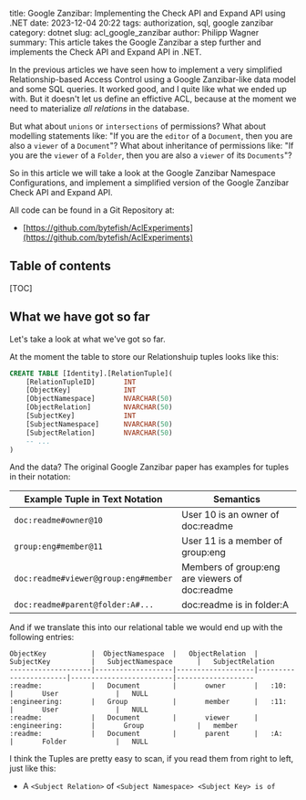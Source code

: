 title: Google Zanzibar: Implementing the Check API and Expand API using .NET
date: 2023-12-04 20:22
tags: authorization, sql, google zanzibar
category: dotnet
slug: acl_google_zanzibar
author: Philipp Wagner
summary: This article takes the Google Zanzibar a step further and implements the Check API and Expand API in .NET.

In the previous articles we have seen how to implement a very simplified Relationship-based Access Control using 
a Google Zanzibar-like data model and some SQL queries. It worked good, and I quite like what we ended up with. But 
it doesn't let us define an effictive ACL, because at the moment we need to materialize *all relations* in 
the database.

But what about `unions` or `intersections` of permissions? What about modelling statements like: "If you are the `editor` 
of a `Document`, then you are also a `viewer` of a `Document`"? What about inheritance of permissions like: "If you 
are the `viewer` of a `Folder`, then you are also a `viewer` of its `Documents`"? 

So in this article we will take a look at the Google Zanzibar Namespace Configurations, and implement a simplified version 
of the Google Zanzibar Check API and Expand API.

All code can be found in a Git Repository at:

* [https://github.com/bytefish/AclExperiments](https://github.com/bytefish/AclExperiments)

## Table of contents ##

[TOC]

## What we have got so far ##

Let's take a look at what we've got so far.

At the moment the table to store our Relationshuip tuples looks like this:

```sql
CREATE TABLE [Identity].[RelationTuple](
    [RelationTupleID]       INT                                         CONSTRAINT [DF_Identity_RelationTuple_RelationTupleID] DEFAULT (NEXT VALUE FOR [Identity].[sq_RelationTuple]) NOT NULL,
    [ObjectKey]             INT                                         NOT NULL,
    [ObjectNamespace]       NVARCHAR(50)                                NOT NULL,
    [ObjectRelation]        NVARCHAR(50)                                NOT NULL,
    [SubjectKey]            INT                                         NOT NULL,
    [SubjectNamespace]      NVARCHAR(50)                                NOT NULL,
    [SubjectRelation]       NVARCHAR(50)                                NULL,
    -- ...
)
```

And the data? The original Google Zanzibar paper has examples for tuples in their notation:

<table>
    <thead>
        <tr>
            <th>Example Tuple in Text Notation</th>
            <th>Semantics</th>
        </tr>
    </thead>
    <tbody>
        <tr>
            <td><code>doc:readme#owner@10 </code></td>
            <td>User 10 is an owner of doc:readme</td>
        </tr>
        <tr>
            <td><code>group:eng#member@11</code></td>
            <td>User 11 is a member of group:eng</td>
        </tr>
        <tr>
            <td><code>doc:readme#viewer@group:eng#member</code></td>
            <td>Members of group:eng are viewers of doc:readme</td>
        </tr>
        <tr>
            <td><code>doc:readme#parent@folder:A#...</code></td>
            <td>doc:readme is in folder:A</td>
        </tr>
    </tbody>
</table>

And if we translate this into our relational table we would end up with the following entries:

```
ObjectKey           |  ObjectNamespace  |   ObjectRelation  |   SubjectKey          |   SubjectNamespace      |   SubjectRelation
--------------------|-------------------|-------------------|-----------------------|-------------------------|-------------------
:readme:            |   Document        |       owner       |   :10:                |       User              |   NULL
:engineering:       |   Group           |       member      |   :11:                |       User              |   NULL
:readme:            |   Document        |       viewer      |   :engineering:       |       Group             |   member
:readme:            |   Document        |       parent      |   :A:                 |       Folder            |   NULL
```

I think the Tuples are pretty easy to scan, if you read them from right to left, just like this:

* A `<Subject Relation>` of `<Subject Namespace> <Subject Key> is `<Object Relation>` of `<Object Namespace> <Object Key>`

So for the Tuples given in the Zanzibar Paper we can scan them like this:

* `User :10:` is *owner*  of `Document  :readme:`
* `User :11:` is *member* of `Group :engineering:`
* A *member* of `Group :engineering:` is a *viewer* of `Document :readme:`
* `Folder :A:` is *parent* of `Document :readme:`

We have previously written a T-SQL Function `[Identity].[udf_RelationTuples_Check]` to implement a function for 
checking if a `User` has a `Relation` to a given `Object` and thus has permission. It can be expressed in a 
few lines of SQL using a Common Table Expression (CTE).

```sql
CREATE FUNCTION [Identity].[udf_RelationTuples_Check]
(
     @ObjectNamespace NVARCHAR(50)
    ,@ObjectKey INT
    ,@ObjectRelation NVARCHAR(50)
    ,@SubjectNamespace NVARCHAR(50)
    ,@SubjectKey INT
)
RETURNS BIT
AS
BEGIN

    DECLARE @IsAuthorized BIT = 0;

    WITH RelationTuples AS
    (
       SELECT
    	   [RelationTupleID]
          ,[ObjectNamespace]
          ,[ObjectKey]
          ,[ObjectRelation]
          ,[SubjectNamespace]
          ,[SubjectKey]
          ,[SubjectRelation]
    	  , 0 AS [HierarchyLevel]
        FROM
          [Identity].[RelationTuple]
        WHERE
    		[ObjectNamespace] = @ObjectNamespace AND [ObjectKey] = @ObjectKey AND [ObjectRelation] = @ObjectRelation
    	  
    	UNION All
    	
    	SELECT        
    	   r.[RelationTupleID]
    	  ,r.[ObjectNamespace]
          ,r.[ObjectKey]
          ,r.[ObjectRelation]
          ,r.[SubjectNamespace]
          ,r.[SubjectKey]
          ,r.[SubjectRelation]
    	  ,[HierarchyLevel] + 1 AS [HierarchyLevel]
      FROM 
    	[Identity].[RelationTuple] r, [RelationTuples] cte
      WHERE 
    	cte.[SubjectKey] = r.[ObjectKey] 
    		AND cte.[SubjectNamespace] = r.[ObjectNamespace] 
    		AND cte.[SubjectRelation] = r.[ObjectRelation]
    )
    SELECT @IsAuthorized =
    	CASE
    		WHEN EXISTS(SELECT 1 FROM [RelationTuples] WHERE [SubjectNamespace] = @SubjectNamespace AND [SubjectKey] = @SubjectKey) 
    			THEN 1
    		ELSE 0
    	END;

    RETURN @IsAuthorized;
END
```

But this function is not an effective Access Control List, the Google Zanzibar Paper notes on it:

> While relation tuples reflect relationships between `objects` and `users`, they do not completely define the 
> effective ACLs. For example, some clients specify that users with *editor* permissions on each object 
> should have *viewer* permission on the same object. 
>
> While such relationships between relations can be represented by a relation tuple per object, storing a 
> tuple for each object in a namespace would be wasteful and make it hard to make modifications across all 
> objects. 
>
> Instead, we let clients define object-agnostic relationships via userset rewrite rules in relation configs.

The Zanzibar Paper then goes on to define a so called "Namespace Configuration Language" and shares some 
Pseudo-Code for it ...

```
name: "doc"
    
relation { name: "owner" }

relation {
    name: "editor"
    userset_rewrite {
        union {
            child { _this {} }
            child { computed_userset { relation: "owner" } }
} } }
relation {
    name: "viewer"
    userset_rewrite {
        union {
            child { _this {} }
            child { computed_userset { relation: "editor" } }
            child { tuple_to_userset {
                tupleset { relation: "parent" }
                computed_userset {
                    object: $TUPLE_USERSET_OBJECT # parent folder
                    relation: "viewer"
            } } }
} } }
```

The Pseudo-Code introduces several Node Types for so called "Userset Rewrite Rules", such as `_this`, `computed_userset` 
and `tuple_to_userset`...

<table>
    <thead>
        <tr>
            <th>Node Type</th>
            <th>Description</th>
        </tr>
    </thead>
    <tbody>
        <tr>
            <td><code>_this</code></td>
            <td>
                <p>
                    Returns all users from stored relation tuples for the <code>object#relation</code> pair, including 
                    indirect ACLs referenced by usersets from the tuples. This is the default behavior when no rewrite 
                    rule is specified.
                </p>
            </td>
        </tr>
        <tr>
            <td><code>computed_userset</code></td>
            <td>
                <p>
                    Computes, for the input object, a new userset. For example, this allows the userset expression for 
                    a viewer relation to refer to the editor userset on the same object, thus offering an ACL inheritance 
                    capability between relations.
                </p>
            </td>
        </tr>
        <tr>
            <td><code>tuple_to_userset</code></td>
            <td>
                <p>
                    Computes a tupleset (§2.4.1) from the input object, fetches relation tuples matching the tupleset, and computes 
                    a userset from every fetched relation tuple. This flexible primitive allows our clients to express complex 
                    policies such as "Look up the <i>parent</i> <code>Folder</code> of the <code>Document</code> and inherit 
                    its <i>viewers</i>".</p></td>
        </tr>
    </tbody>
</table>


What do we see here? To me it's a super weird terminology, that probably makes a lot of sense within Google, but not so much 
for my brain. I've read somewhere, that this is what the Protocol Buffer representation looks like an not neccessarily the 
actual configuration. I don't know. I will just implement it as is.

So let's try to break it down a bit, with my somewhat dangerously uninformed knowledge.

At Google there is a concept of Namespaces, most probably for partitioning the data within their distributed database like a 
`doc`, a `folder` and so on:

```
name: "doc"
```

All Objects in a a Namespace have Relations to a `Subject`, which can be expressed like this:

```
relation { name: "owner" }
```

This merely states, that there is a "direct" relationship between a `doc` and a `User` or `UserSet`, which 
is materialized in the database. This is interesting for validation, but we can't express any complex rules 
with it.

To "compute" relations, that are not materialized, Google introduced a `userset_rewrite`. A `userset_rewrite` always 
contains a set operation, such as `union`, `intersect` or `exclude`, and the child nodes of the set operation can be 
the `_this` leaf node, a `computed_userset` or a `tuple_to_userset`.

The paper has the following example, which states "If you are an `owner` of the `Document`, you are also the `editor` 
of the `Document`".

```   
relation {
    name: "editor"

    userset_rewrite {
        union {
            child { _this {} }
            child { computed_userset { relation: "owner" } }
        } 
    } 
}
```

So we could rewrite the first expression also as:

```
relation { 
    name: "owner" 
    
    userset_rewrite {
        union {
            child { _this {} }
        }
    }
}
```

But if, say, you want to authorize access to Google Drive items. You have to implement rules like: "You are the 
`viewer` of a `Document`, if you have a direct `viewer` relation to the `Document` OR you are an `editor` of the 
document OR you are a `viewer` of the parent `Folder`".

This done by using a `tuple_to_userset` operation. It starts by defining a `tupleset`, which according to the paper ...

> [...] specifies keys of a set of relation tuples. The set can include a single 
> tuple key, or all tuples with a given object ID or userset in a namespace, optionally 
> constrained by a relation name. 

To me a `tupleset` are  "All Relations with a given name between the related `Object` and a `User` or a `UserSet`".

```
relation {
    name: "viewer"
    userset_rewrite {
        union {
            child { _this {} }
            child { computed_userset { relation: "editor" } }
            child { tuple_to_userset {
                tupleset { 
                    relation: "parent" 
                }
                computed_userset {
                    object: $TUPLE_USERSET_OBJECT
                    relation: "viewer"
            } } }
} } }```


## Parsing the Google Zanzibar Configuration Language ##

[Kjell Holmgren]: https://github.com/kholmgren/
[acl-rewrite]: https://github.com/kholmgren/acl-rewrite

The first thing we need to do is to parse the namespace configuration language as described in the Google Zanzibar 
paper. We could try to hand-roll a Lexer and Parser for the language, but there's ANTLR4 we could use to generate the 
code.

### An ANTLR4 Grammar for the Configuration Language ###

After spending some hours learning ANTLR4 syntax and an amateurish Grammars, I have seen, that there's already an ANTLR4 
Grammar for the Google Zanzibar Configuration Language on GitHub. It was written by [Kjell Holmgren]. So all credit goes 
to him, his [acl-rewrite] is a great project and I've learnt tons about Google Zanzibar.

```antlr
/** 
  * This Grammar was written by Kjell Holmgren (https://github.com/kholmgren):
  * 
  *     - https://github.com/kholmgren/acl-rewrite/blob/master/src/main/antlr4/io/kettil/rewrite/parser/UsersetRewrite.g4
  */
grammar UsersetRewrite;

options { caseInsensitive=true; }

@header {#pragma warning disable 3021}

namespace
    : 'name' ':' namespaceName=STRING relation* EOF
    ;

relation
    : 'relation' '{' 'name' ':' relationName=STRING usersetRewrite? '}'
    ;

usersetRewrite
    : 'userset_rewrite' '{' userset '}'
    ;

userset
    : childUserset
    | computedUserset
    | setOperationUserset
    | thisUserset
    | tupleToUserset
    ;

childUserset
    : 'child' '{' userset '}'
    ;

computedUserset
    : 'computed_userset' '{' (usersetNamespaceRef | usersetObjectRef | usersetRelationRef)+ '}'
    ;

usersetNamespaceRef
    : 'namespace' ':' ref=(STRING | TUPLE_USERSET_NAMESPACE)
    ;

usersetObjectRef
    : 'object' ':' ref=(STRING | TUPLE_USERSET_OBJECT)
    ;

usersetRelationRef
    : 'relation' ':' ref=(STRING | TUPLE_USERSET_RELATION)
    ;

thisUserset
    : '_this' '{' '}'
    ;

tupleToUserset
    : 'tuple_to_userset' '{' tupleset computedUserset '}'
    ;

tupleset
    : 'tupleset' '{' (namespaceRef | objectRef | relationRef)+ '}'
    ;

namespaceRef
    : 'namespace' ':' ref=STRING
    ;

objectRef
    : 'object' ':' ref=STRING
    ;

relationRef
    : 'relation' ':' ref=STRING
    ;

setOperationUserset
    : op=(UNION | INTERSECT | EXCLUDE) '{' userset* '}'
    ;

UNION
    : 'union'
    ;

INTERSECT
    : 'intersect'
    ;

EXCLUDE
    : 'exclude'
    ;

TUPLE_USERSET_NAMESPACE
    : '$TUPLE_USERSET_NAMESPACE'
    ;

TUPLE_USERSET_OBJECT
    : '$TUPLE_USERSET_OBJECT'
    ;

TUPLE_USERSET_RELATION
    : '$TUPLE_USERSET_RELATION'
    ;

STRING
   : '"' ~["]* '"'
   | '\'' ~[']* '\''
   ;

SINGLE_LINE_COMMENT
   : '//' .*? (NEWLINE | EOF) -> skip
   ;

MULTI_LINE_COMMENT
   : '/*' .*? '*/' -> skip
   ;

IDENTIFIER
   : IDENTIFIER_START IDENTIFIER_PART*
   ;
fragment IDENTIFIER_START
   : [\p{L}]
   | '$'
   | '_'
   ;
fragment IDENTIFIER_PART
   : IDENTIFIER_START
   | [\p{M}]
   | [\p{N}]
   | [\p{Pc}]
   | '\u200C'
   | '\u200D'
   ;
fragment NEWLINE
   : '\r\n'
   | [\r\n\u2028\u2029]
   ;

WS
   : [ \t\n\r\u00A0\uFEFF\u2003] + -> skip
   ;
```

### Generating the C\# Lexer and Parser ###

The Grammar is unlikely to change, so it's totally fine for us to create it manually and not embed it in a build step. From 
the ANTLR homepage I am downloading the `antlr-4.13.1-complete.jar` and put it in a `tools` folder. In the root folder, we 
then create a file `makeUsersetRewriteParser.bat`:

```batch
@echo off

:: Licensed under the MIT license. See LICENSE file in the project root for full license information.

:: ANTLR4 Executable
set ANTLR4_JAR=%~dp0tools\antlr-4.13.1-complete.jar  

:: Parameters for the Code Generator
set PARAM_USERSET_GRAMMAR=%~dp0\RebacExperiments\RebacExperiments.Acl\Ast\UsersetRewrite.g4
set PARAM_OUTPUT_FOLDER=%~dp0\RebacExperiments\RebacExperiments.Acl\Ast\Generated
set PARAM_NAMESPACE=RebacExperiments.Acl.Ast.Generated

:: Run the "Antlr4" Code Generator
java -jar %ANTLR4_JAR%^
    -package %PARAM_NAMESPACE%^
    -visitor^
    -no-listener^
    -Dlanguage=CSharp^
    -Werror^
    -o %PARAM_OUTPUT_FOLDER%^
    %PARAM_USERSET_GRAMMAR%
```

Works! But the generated code contains some warnings, that we need to suppress. So we add a `#pragma` directive to 
both the Lexer and Parser for suppressing these warnings explicitly.

```antlr
grammar UsersetRewrite;

@parser::header {#pragma warning disable 3021}
@lexer::header {#pragma warning disable 3021}

namespace
    : 'name' ':' namespaceName=STRING relation* EOF
    ;
    
# ...
```

We can now see the files being created for the Grammar:

```
PS > .\makeUsersetRewriteParser.bat
PS > tree /f .\src\AclExperiments\Parser\
│
│   UsersetRewrite.g4
│
└───Generated
        UsersetRewrite.interp
        UsersetRewrite.tokens
        UsersetRewriteBaseVisitor.cs
        UsersetRewriteLexer.cs
        UsersetRewriteLexer.interp
        UsersetRewriteLexer.tokens
        UsersetRewriteParser.cs
        UsersetRewriteVisitor.cs
```

### Defining the Abstract Syntax Tree ###

What's next is parsing the namespace configuration to an Abstract Syntax Tree (AST).

Every Experession in the namespace configuration language is a `UsersetExpression`:

```csharp
// Licensed under the MIT license. See LICENSE file in the project root for full license information.

namespace AclExperiments.Expressions
{
    /// <summary>
    /// Base class for all Userset Expressions.
    /// </summary>
    public abstract record UsersetExpression
    {
    }
}
```

The root node is a `NamespaceUsersetExpression`, which has a name and its relations:

```csharp
// Licensed under the MIT license. See LICENSE file in the project root for full license information.

namespace AclExperiments.Expressions
{
    /// <summary>
    /// The root node of the Zanzibar Configuration language. It contains the 
    /// name of the configured subject and an optional list of relations, expressed 
    /// as <see cref="RelationUsersetExpression"/>.
    /// </summary>
    public record NamespaceUsersetExpression : UsersetExpression
    {
        /// <summary>
        /// Gets or sets the Namespace being configured.
        /// </summary>
        public required string Name { get; set; }

        /// <summary>
        /// Gets or sets the Relations expressed by the Namespace configuration.
        /// </summary>
        public Dictionary<string, RelationUsersetExpression> Relations { get; set; } = new();
    }
}
```

A `RelationUsersetExpression` defines the relation name and has a `UsersetRewrite` associated. If the namespace 
configuration just contains a name, we assume to just use the direct relations, expressed by the 
`ThisUsersetExpression`:

```csharp
// Licensed under the MIT license. See LICENSE file in the project root for full license information.

namespace AclExperiments.Expressions
{
    /// <summary>
    /// A Relation is expressed by its name and an optional rewrite, which is expressed as a 
    /// <see cref="UsersetExpression"/>. 
    /// </summary>
    public record RelationUsersetExpression : UsersetExpression
    {
        public required string Name { get; set; }

        public UsersetExpression Rewrite { get; set; } = new ThisUsersetExpression();
    }
}
```

In the paper we can see Relations having either no Userset rewrite assigned or having a union of userset rewrites, 
so you can have a union of... Direct relations stored in the database (`ThisUsersetExpression`), Computed Usersets 
(`ComputedUsersetExpression`) or inherited permissions (`TupleToUsersetExpression`).

The `_this` userset rewrite states to return the tupleset of all matching materialized relations:

```csharp
// Licensed under the MIT license. See LICENSE file in the project root for full license information.

namespace AclExperiments.Expressions
{
    /// <summary>
    /// Returns all users from stored relation tuples for the <code>object#relation</code> pair, including 
    /// indirect ACLs referenced by usersets from the tuples.This is the default behavior when no rewrite
    /// rule is specified.
    /// </summary>
    public record ThisUsersetExpression : UsersetExpression
    {
    }
}
```

The `computed_userset` is expressed by using a `ComputedUsersetExpression`. It allows us to define inheritance 
of relations, such as *"You are a `viewer` of a document, if you are the `editor` of a document"*.

```csharp
// Licensed under the MIT license. See LICENSE file in the project root for full license information.

namespace AclExperiments.Expressions
{
    /// <summary>
    /// Computes, for the input object, a new userset. For example, this allows the userset expression for 
    /// a viewer relation to refer to the editor userset on the same object, thus offering an ACL inheritance
    /// capability between relations.
    /// </summary>
    public record ComputedUsersetExpression : UsersetExpression
    {
        /// <summary>
        /// Gets or sets the Namespace.
        /// </summary>
        public string? Namespace { get; set; }

        /// <summary>
        /// Gets or sets the Object,
        /// </summary>
        public string? Object { get; set; }

        /// <summary>
        /// Gets or sets the Relation.
        /// </summary>
        public string? Relation { get; set; }
    }
}
```

To model something statements like *"You are the `viewer` of a document, if you are the `viewer` of the documents `parent` folder"*, 
we need a `tuple_to_userset` expression, which is defined in the `TupleToUsersetExpression` expression.

```csharp
// Licensed under the MIT license. See LICENSE file in the project root for full license information.

namespace AclExperiments.Expressions
{
    /// <summary>
    ///  Computes a tupleset (§2.4.1) from the input object, fetches relation tuples matching the tupleset, and computes 
    ///  a userset from every fetched relation tuple.This flexible primitive allows our clients to express complex
    ///  policies such as "Look up the 'parent' Folder of the Document and inherit 
    ///  its 'viewers'".
    /// </summary>
    public record TupleToUsersetExpression : UsersetExpression
    {
        /// <summary>
        /// Gets or sets the Tupleset.
        /// </summary>
        public required TuplesetExpression TuplesetExpression { get; set; }

        /// <summary>
        /// Gets or sets the Computer Userset.
        /// </summary>
        public required ComputedUsersetExpression ComputedUsersetExpression { get; set; }
    }
}
```

The `TuplesetExpression` holds the information, which set of relation tuples is going to passed to 
the computed userset rewrite: 

```csharp
// Licensed under the MIT license. See LICENSE file in the project root for full license information.

namespace AclExperiments.Expressions
{
    /// <summary>
    /// Each tupleset specifies keys of a set of relation tuples. The set can include a single tuple key, or 
    /// all tuples with a given object ID or userset in a namespace, optionally constrained by a relation 
    /// name.
    /// </summary>
    public record TuplesetExpression : UsersetExpression
    {
        /// <summary>
        /// Gets or sets the Namespace.
        /// </summary>
        public string? Namespace;

        /// <summary>
        /// Gets or sets the Object.
        /// </summary>
        public string? Object { get; set; }

        /// <summary>
        /// Gets or sets the Relation.
        /// </summary>
        public required string Relation { get; set; }
    }
}
```

Now where it gets interesting in the Google Zanzibar paper is the Set Operations. You can no only include relation tuples 
in your result set, but also apply set operations on them, such as `union`, `intersection` or `exclude`. We can model this 
in a `SetOperationEnum` enumeration:

```csharp
// Licensed under the MIT license. See LICENSE file in the project root for full license information.

namespace AclExperiments.Expressions
{
    /// <summary>
    /// The Set Operation to apply for a <see cref="UsersetExpression"/>.
    /// </summary>
    public enum SetOperationEnum
    {
        /// <summary>
        /// Unions together the relations/permissions referenced.
        /// </summary>
        Union = 1,

        /// <summary>
        /// Intersects the set of subjects found for the relations/permissions referenced.
        /// </summary>
        Intersect = 2,

        /// <summary>
        /// Excludes the set of subjects found for the relations/permissions referenced.
        /// </summary>
        Exclude = 3,
    }
}
```

The `SetOperationUsersetExpression` now contains the operation and the list of children.

```csharp
// Licensed under the MIT license. See LICENSE file in the project root for full license information.

namespace AclExperiments.Expressions
{
    /// <summary>
    /// Userset Expressions can be expressed as a union, intersection, ... and more 
    /// set operations, so we are able to define more complex authorization rules..
    /// </summary>
    public record SetOperationUsersetExpression : UsersetExpression
    {
        /// <summary>
        /// Gets or sets the Set Operation, such as a Union.
        /// </summary>
        public SetOperationEnum Operation { get; set; }

        /// <summary>
        /// Gets or sets the Children.
        /// </summary>
        public required List<UsersetExpression> Children { get; set; }
    }
}
```

### Parsing the Namespace Configuration to the Userset Expression Tree ###

We have previously generated a Lexer and a Parser using ANTLR4. We have also passed the `visitor` flag, so 
a Visitor named `UsersetRewriteBaseVisitor` has been created for us. This Visitor can be used to transform 
the ANTLR4 parse tree to our previously defined Abstract Syntax Tree.

That's a relatively simple task, because our AST mostly looks like the Grammar we have defined.

```csharp
// Licensed under the MIT license. See LICENSE file in the project root for full license information.

using Antlr4.Runtime;
using Antlr4.Runtime.Misc;
using AclExperiments.Expressions;
using AclExperiments.Parser.Generated;
using static AclExperiments.Parser.Generated.UsersetRewriteParser;

namespace AclExperiments.Parser
{
    public class NamespaceUsersetRewriteParser
    {
        public static NamespaceUsersetExpression Parse(string text)
        {
            var charStream = CharStreams.fromString(text);

            return Parse(charStream);
        }

        private static NamespaceUsersetExpression Parse(ICharStream input)
        {
            var parser = new UsersetRewriteParser(new CommonTokenStream(new UsersetRewriteLexer(input)));

            return (NamespaceUsersetExpression)new UsersetRewriteVisitor().Visit(parser.@namespace());
        }

        private class UsersetRewriteVisitor : UsersetRewriteBaseVisitor<UsersetExpression>
        {
            public override UsersetExpression VisitNamespace([NotNull] NamespaceContext context)
            {
                return new NamespaceUsersetExpression
                {
                    Name = Unquote(context.namespaceName.Text),
                    Relations = context.relation()
                        .Select(VisitRelation)
                        .Cast<RelationUsersetExpression>()
                        .ToDictionary(x => x.Name, x => x)
                };
            }

            public override UsersetExpression VisitRelation([NotNull] RelationContext context)
            {
                return new RelationUsersetExpression
                {
                    Name = Unquote(context.relationName.Text),
                    Rewrite = context.usersetRewrite() != null ? VisitUsersetRewrite(context.usersetRewrite()) : new ChildUsersetExpression { Userset = new ThisUsersetExpression() }
                };
            }

            public override UsersetExpression VisitUsersetRewrite([NotNull] UsersetRewriteContext context)
            {
                if (context.userset() == null)
                {
                    return new ChildUsersetExpression { Userset = new ThisUsersetExpression() };
                }

                return VisitUserset(context.userset());
            }

            public override UsersetExpression VisitChildUserset([NotNull] ChildUsersetContext context)
            {
                return new ChildUsersetExpression
                {
                    Userset = VisitUserset(context.userset())
                };
            }

            public override UsersetExpression VisitComputedUserset([NotNull] ComputedUsersetContext context)
            {
                string? @namespace = null;

                if (context.usersetNamespaceRef().Length > 1)
                {
                    throw new InvalidOperationException("More than one namespace specified");
                }

                if (context.usersetNamespaceRef().Length != 0)
                {
                    var usersetNamespaceRefContext = context.usersetNamespaceRef().First();

                    switch (usersetNamespaceRefContext.@ref.Type)
                    {
                        case STRING:
                            @namespace = Unquote(usersetNamespaceRefContext.STRING().GetText());
                            break;

                        case TUPLE_USERSET_NAMESPACE:
                            @namespace = UsersetRef.TUPLE_USERSET_NAMESPACE;
                            break;
                    }
                }

                string? @object = null;

                if (context.usersetObjectRef().Length > 1)
                {
                    throw new InvalidOperationException("More than one object specified");
                }

                if (context.usersetObjectRef().Length != 0)
                {
                    var usersetObjectRefContext = context.usersetObjectRef().First();

                    switch (usersetObjectRefContext.@ref.Type)
                    {
                        case STRING:
                            @object = Unquote(usersetObjectRefContext.STRING().GetText());
                            break;

                        case TUPLE_USERSET_OBJECT:
                            @object = UsersetRef.TUPLE_USERSET_OBJECT;
                            break;
                    }
                }

                if (@namespace == null && UsersetRef.TUPLE_USERSET_OBJECT.Equals(@object))
                {
                    @namespace = UsersetRef.TUPLE_USERSET_NAMESPACE;
                }

                string relation = string.Empty;

                if (context.usersetRelationRef().Length > 1)
                {
                    throw new InvalidOperationException("More than one relation specified"); 
                }

                if (context.usersetRelationRef().Length != 0)
                {
                    var usersetRelationRefContext = context.usersetRelationRef().First();

                    switch (usersetRelationRefContext.@ref.Type)
                    {
                        case STRING:
                            relation = Unquote(usersetRelationRefContext.STRING().GetText());
                            break;

                        case TUPLE_USERSET_RELATION:
                            relation = UsersetRef.TUPLE_USERSET_RELATION;
                            break;
                    }
                }

                return new ComputedUsersetExpression
                {
                    Namespace = @namespace,
                    Object = @object,
                    Relation = relation
                };
            }

            public override UsersetExpression VisitSetOperationUserset([NotNull] SetOperationUsersetContext context)
            {
                var op = context.op.Type switch
                {
                    UNION => SetOperationEnum.Union,
                    INTERSECT => SetOperationEnum.Intersect,
                    _ => throw new ArgumentException(nameof(context.op.Type)),
                };

                return new SetOperationUsersetExpression
                {
                    Operation = op,
                    Children = context.userset()
                        .Select(x => x.Accept(this))
                        .ToList()
                };
            }

            public override UsersetExpression VisitThisUserset([NotNull] ThisUsersetContext context)
            {
                return new ThisUsersetExpression();
            }

            public override UsersetExpression VisitTupleset([NotNull] TuplesetContext context)
            {
                string? @namespace = null;

                if (context.namespaceRef().Length > 1)
                {
                    throw new InvalidOperationException("More than one namespace specified");
                }

                if (context.namespaceRef().Length != 0)
                {
                    @namespace = Unquote(context.namespaceRef().First().@ref.Text);
                }

                string? @object = null;

                if (context.objectRef().Length > 1)
                {
                    throw new InvalidOperationException("More than one object specified");
                }

                if (context.objectRef().Length != 0)
                {
                    @object = Unquote(context.objectRef().First().@ref.Text);
                }

                string relation = string.Empty;

                if (context.relationRef().Length > 1)
                {
                    throw new InvalidOperationException("More than one relation specified");
                }

                if (context.relationRef().Length != 0)
                {
                    relation = Unquote(context.relationRef().First().@ref.Text);
                }

                return new TuplesetExpression
                {
                    Namespace = @namespace,
                    Object = @object,
                    Relation = relation
                };
            }

            public override UsersetExpression VisitTupleToUserset([NotNull] TupleToUsersetContext context)
            {
                return new TupleToUsersetExpression
                {
                    TuplesetExpression = (TuplesetExpression)VisitTupleset(context.tupleset()),
                    ComputedUsersetExpression = (ComputedUsersetExpression)VisitComputedUserset(context.computedUserset())
                };
            }

            private static string Unquote(string value)
            {
                return value.Trim('"');
            }
        }
    }
}
```

We can now write a test, to see if it works as expected, in here we only want to see if it parses the configuration without errors.

```csharp
// Licensed under the MIT license. See LICENSE file in the project root for full license information.

using AclExperiments.Expressions;
using AclExperiments.Parser;
using Microsoft.VisualStudio.TestTools.UnitTesting;

namespace AclExperiments.Tests.Parser
{
    [TestClass]
    public class NamespaceUsersetRewriteParserTests
    {
        /// <summary>
        /// Parses the namespace configuration described in Google Zanzibar paper:
        /// 
        ///             name: "doc"
        ///             
        ///             relation { name: "owner" }
        ///         
        ///             relation {
        ///                 name: "editor"
        ///         
        ///                 userset_rewrite {
        ///                     union {
        ///                         child { _this {} }
        ///                         child { computed_userset { relation: "owner" } }
        ///                     } } }
        ///             
        ///             relation {
        ///                 name: "viewer"
        ///                 userset_rewrite {
        ///                     union {
        ///                         child { _this {} }
        ///                         child { computed_userset { relation: "editor" } }
        ///                         child { tuple_to_userset {
        ///                             tupleset { 
        ///                                 relation: "parent"
        ///                             }
        ///                             computed_userset {
        ///                                 object: $TUPLE_USERSET_OBJECT
        ///                                 relation: "viewer"
        ///                         } } }
        ///         } } }
        /// </summary>
        [TestMethod]
        public void NamespaceUsersetRewriteParser_GoogleZanzibarExample_CheckAstBasic()
        {
            // Arrange
            var namespaceConfigText = File.ReadAllText("./Resources/doc.nsconfig");

            // Act
            var namespaceConfig = NamespaceUsersetRewriteParser.Parse(namespaceConfigText);

            // Assert
            Assert.AreEqual("doc", namespaceConfig.Name);

            Assert.AreEqual(3, namespaceConfig.Relations.Count);

            Assert.AreEqual(true, namespaceConfig.Relations.ContainsKey("owner"));
            Assert.AreEqual(true, namespaceConfig.Relations.ContainsKey("editor"));
            Assert.AreEqual(true, namespaceConfig.Relations.ContainsKey("viewer"));
        }
```

## Database Design and Data Access  ##

The database for the example is going to have 3 tables:

* `[Identity].[User]`
    * The User is required to audit all data modifications.
* `[Identity].[NamespaceConfiguration]`
    * The Namespace Configuration in the Google Zanzibar configuration language.
* `[Identity].[RelationTuple]`
    * The materialized Relation Tuples to with the Object-Relation-Subject information

We are going to use System Versioning (Temporal Tables) for all tables, so we can audit changes. The `[Identity].[User]` holds 
the user information, which is referenced when auditing the changes.

```sql
CREATE TABLE [Identity].[User](
    [UserID]                INT                                         CONSTRAINT [DF_Identity_User_UserID] DEFAULT (NEXT VALUE FOR [Identity].[sq_User]) NOT NULL,
    [FullName]              NVARCHAR(50)                                NOT NULL,
    [PreferredName]         NVARCHAR(50)                                NULL,
    [IsPermittedToLogon]    BIT                                         NOT NULL,
    [LogonName]             NVARCHAR (256)                              NULL,
    [HashedPassword]        NVARCHAR (MAX)                              NULL,
    [RowVersion]            ROWVERSION                                  NULL,
    [LastEditedBy]          INT                                         NOT NULL,
    [ValidFrom]             DATETIME2 (7) GENERATED ALWAYS AS ROW START NOT NULL,
    [ValidTo]               DATETIME2 (7) GENERATED ALWAYS AS ROW END   NOT NULL,
    CONSTRAINT [PK_User] PRIMARY KEY ([UserID]),
    CONSTRAINT [FK_User_LastEditedBy_User_UserID] FOREIGN KEY ([LastEditedBy]) REFERENCES [Identity].[User] ([UserID]),
    PERIOD FOR SYSTEM_TIME (ValidFrom, ValidTo)
) WITH (SYSTEM_VERSIONING = ON (HISTORY_TABLE = [Identity].[UserHistory]));
```

The Namespace Configurations are going to be stored in a Table `[Identity].[NamespaceConfiguration]`. All Rows also have a version, because we might need them to understand past Authorization decisions. 

```sql
CREATE TABLE [Identity].[NamespaceConfiguration](
    [NamespaceConfigurationID]      INT                                         CONSTRAINT [DF_Identity_NamespaceConfiguration_NamespaceConfigurationID] DEFAULT (NEXT VALUE FOR [Identity].[sq_NamespaceConfiguration]) NOT NULL,
    [Name]                          NVARCHAR(255)                               NOT NULL,
    [Content]                       NVARCHAR(MAX)                               NOT NULL,
    [Version]                       INT                                         NOT NULL,
    [RowVersion]                    ROWVERSION                                  NULL,
    [LastEditedBy]                  INT                                         NOT NULL,
    [ValidFrom]                     DATETIME2 (7) GENERATED ALWAYS AS ROW START NOT NULL,
    [ValidTo]                       DATETIME2 (7) GENERATED ALWAYS AS ROW END   NOT NULL,
    CONSTRAINT [PK_NamespaceConfiguration] PRIMARY KEY ([NamespaceConfigurationID]),
    CONSTRAINT [FK_NamespaceConfiguration_LastEditedBy_User_UserID] FOREIGN KEY ([LastEditedBy]) REFERENCES [Identity].[User] ([UserID]),
    PERIOD FOR SYSTEM_TIME (ValidFrom, ValidTo)
) WITH (SYSTEM_VERSIONING = ON (HISTORY_TABLE = [Identity].[NamespaceConfigurationHistory]));
```

The Relation Tuples are going to be stored in a Table `[Identity].[RelationTuple]`.

```sql
CREATE TABLE [Identity].[RelationTuple](
    [RelationTupleID]       INT                                         CONSTRAINT [DF_Identity_RelationTuple_RelationTupleID] DEFAULT (NEXT VALUE FOR [Identity].[sq_RelationTuple]) NOT NULL,
    [Namespace]             NVARCHAR(50)                                NOT NULL,
    [Object]                NVARCHAR(50)                                NOT NULL,
    [Relation]              NVARCHAR(50)                                NOT NULL,
    [Subject]               NVARCHAR(50)                                NOT NULL,
    [RowVersion]            ROWVERSION                                  NULL,
    [LastEditedBy]          INT                                         NOT NULL,
    [ValidFrom]             DATETIME2 (7) GENERATED ALWAYS AS ROW START NOT NULL,
    [ValidTo]               DATETIME2 (7) GENERATED ALWAYS AS ROW END   NOT NULL,
    CONSTRAINT [PK_RelationTuple] PRIMARY KEY ([RelationTupleID]),
    CONSTRAINT [FK_RelationTuple_LastEditedBy_User_UserID] FOREIGN KEY ([LastEditedBy]) REFERENCES [Identity].[User] ([UserID]),
    PERIOD FOR SYSTEM_TIME (ValidFrom, ValidTo)
) WITH (SYSTEM_VERSIONING = ON (HISTORY_TABLE = [Identity].[RelationTupleHistory]));
```

Everything is put into a nicely structured SQL Server Database Project, which can be used to create the database and create scripts, without ever leaving Visual Studio. 

## AclService: A .NET Implementation for the Expand and Check API ##

We are creating a class named `AclService`, which is going to implement the Google Zanzibar Check and Expand APIs. 

To do this, the `AclService` uses two dependencies, I didn't show in the article, the `INamespaceConfigurationStore` and 
the `IRelationTupleStore`. The `IRelationTupleStore` provides methods to query for materialized relation tuples, the 
`INamespaceConfigurationStore` is used to query for available namespace configurations.


### The ACL Domain Model ###

Now let's start with the domain model we are going to work with.

Objects in Google Zanzibar always have a `Namespace` and an `Id`.

```csharp
// Licensed under the MIT license. See LICENSE file in the project root for full license information.

namespace AclExperiments.Models
{
    /// <summary>
    /// The Object of an Object to Subject Relation.
    /// </summary>
    public record AclObject
    {
        /// <summary>
        /// Gets or sets the Namespace.
        /// </summary>
        public required string Namespace { get; set; }

        /// <summary>
        /// Gets or sets the Id.
        /// </summary>
        public required string Id { get; set; }
    }
}
```

For Subjects we need to differentiate between a `UserId` and a `Userset`. In a later article or incarnation, we might 
not only authorize users, so I have called these a `SubjectId` and a `SubjectSet`. Both have a common base class 
`AclSubject`.

```csharp
// Licensed under the MIT license. See LICENSE file in the project root for full license information.

namespace AclExperiments.Models
{
    /// <summary>
    /// Base class for Subjects, which is either a <see cref="AclSubjectId"/> or a <see cref="AclSubjectSet"/>.
    /// </summary>
    public abstract record AclSubject
    {
        /// <summary>
        /// Formats the given <see cref="AclSubject"/> as a <see cref="string"/>.
        /// </summary>
        /// <returns>Textual Representation of the <see cref="AclSubject"/></returns>
        public abstract string FormatString();
    }
}
```

A `SubjectId` refers to the specific user and only contains the User ID.

```csharp
// Licensed under the MIT license. See LICENSE file in the project root for full license information.

namespace AclExperiments.Models
{
    /// <summary>
    /// A Subject ID.
    /// </summary>
    public record AclSubjectId : AclSubject
    {
        /// <summary>
        /// Gets or sets the ID.
        /// </summary>
        public required string Id { get; set; }

        public static AclSubjectId FromString(string s)
        {
            return new AclSubjectId { Id = s };
        }

        public override string FormatString()
        {
            return Id;
        }
    }
}
```

A Userset is defined by a Namespace, Object and Relation, in the format `<Namespace>:<Object>#<Relation>`, 
to express something like group members having viewer access to a document, we would write something like: 
`doc:1#viewer@group:2#member`. 

Something interesting to notice is, how the textual representation of the Tuple in the Google Zanzibar paper models 
the relationship between the document and the parent folder as as a SubjectSet: `doc:doc_1#parent@folder:folder_1#...` 
using the special relation `...`.

```csharp
// Licensed under the MIT license. See LICENSE file in the project root for full license information.

namespace AclExperiments.Models
{
    /// <summary>
    /// A Subject Set.
    /// </summary>
    public record AclSubjectSet : AclSubject
    {
        /// <summary>
        /// Gets or sets the Namespace.
        /// </summary>
        public required string Namespace { get; set; }

        /// <summary>
        /// Gets or sets the Object.
        /// </summary>
        public required string Object { get; set; }

        /// <summary>
        /// Gets or sets the Relation.
        /// </summary>
        public required string Relation { get; set; }

        /// <summary>
        /// Formats the <see cref="AclSubjectSet"/> as a <see cref="string"/> in the Google Zanzibar notation.
        /// </summary>
        /// <returns>The textual SubjectSet representation</returns>
        public override string FormatString()
        {
            return string.Format("{0}:{1}#{2}", Namespace, Object, Relation);
        }

        /// <summary>
        /// Parses a given <see cref="string"/> in Google Zanzibar notation to an <see cref="AclSubjectSet"/>.
        /// </summary>
        /// <param name="s">Textual representation of a Subject Set in Google Zanzibar notation</param>
        /// <returns>The <see cref="AclSubject"/> for the given text</returns>
        /// <exception cref="InvalidOperationException">Thrown, if the input string is not a valid SubjectSet</exception>
        public static AclSubjectSet FromString(string s)
        {
            var parts = s.Split("#");

            if (parts.Length != 2)
            {
                throw new InvalidOperationException("Invalid SubjectSet String");
            }

            var innerParts = parts[0].Split(":");

            if (innerParts.Length != 2)
            {
                throw new InvalidOperationException("Invalid SubjectSet String");
            }

            return new AclSubjectSet
            {
                Namespace = innerParts[0],
                Object = innerParts[1],
                Relation = parts[1]
            };
        }
    }
}
```

The `Object` and the `Subject` are connected via a `Relation`. We model this as a `AclRelation` object:

```csharp
// Licensed under the MIT license. See LICENSE file in the project root for full license information.

namespace AclExperiments.Models
{
    /// <summary>
    /// A Relation between an Object and a Subject (or SubjectSet).
    /// </summary>
    public record AclRelation
    {
        /// <summary>
        /// Gets or sets the Object.
        /// </summary>
        public required AclObject Object { get; set; }

        /// <summary>
        /// Gets or sets the Relation.
        /// </summary>
        public required string Relation { get; set; }

        /// <summary>
        /// Gets or sets the Subject.
        /// </summary>
        public required AclSubject Subject { get; set; }
    }
}
```

Finally we need a was to convert between a given Google Zanzibar subject notation (`user_1`, `folder:folder_1#...`) and 
the `AclSubject` (`AclSubjectId` or a `AclSubject`). This is put into a static class `AclSubjects`.

```csharp
// Licensed under the MIT license. See LICENSE file in the project root for full license information.

using AclExperiments.Models;

namespace AclExperiments.Utils
{
    /// <summary>
    /// Utility methods for working with an <see cref="AclSubject"/>.
    /// </summary>
    public static class AclSubjects
    {
        /// <summary>
        /// Converts a given string to a <see cref="AclSubject"/>, which is either a <see cref="AclSubjectId"/> or a <see cref="AclSubjectSet"/>.
        /// </summary>
        /// <param name="s">Subject String in Google Zanzibar Notation</param>
        /// <returns>The <see cref="AclSubject"/></returns>
        public static AclSubject SubjectFromString(string s)
        {
            if (s.Contains('#'))
            {
                return AclSubjectSet.FromString(s);
            }

            return AclSubjectId.FromString(s);
        }

        /// <summary>
        /// Converts a given <see cref="AclSubject"/> to the textual Google Zanzibar representation.
        /// </summary>
        /// <param name="s">Subject, which is either a SubjectId or SubjectSet</param>
        /// <returns>Google Zanzibar Notation for the ACL Relation</returns>
        /// <exception cref="InvalidOperationException">Thrown, if the <see cref="AclSubject"/> couldn't be formatted as a string</exception>
        public static string SubjectToString(AclSubject s)
        {
            switch (s)
            {
                case AclSubjectId subjectId:
                    return subjectId.FormatString();
                case AclSubjectSet subjectSet:
                    return subjectSet.FormatString();
                default:
                    throw new InvalidOperationException($"Cannot format Subject Type '{s.GetType().Name}'");
            }
        }
    }
}
```

### Check API ###

The Check API is used to check if the user has a given permission, which means: Check if a `Subject` (user) has 
a `Relation` to a given `Object`. We can implement the basic algorithm in a few lines of code.

```csharp
// Licensed under the MIT license. See LICENSE file in the project root for full license information.

// ...

namespace AclExperiments
{
    /// <summary>
    /// The <see cref="AclService"/> implements the Google Zanzibar algorithms, such as Expand, Check and ListObjects.
    /// </summary>
    public class AclService
    {
        private readonly ILogger _logger;
        private readonly IRelationTupleStore _relationTupleStore;
        private readonly INamespaceConfigurationStore _namespaceConfigurationStore;

        public AclService(ILogger<AclService> logger, IRelationTupleStore relationTupleStore, INamespaceConfigurationStore namespaceConfigurationStore)
        {
            _logger = logger;
            _relationTupleStore = relationTupleStore;
            _namespaceConfigurationStore = namespaceConfigurationStore;
        }

        #region Check API

        public async Task<bool> CheckAsync(string @namespace, string @object, string relation, string subject, CancellationToken cancellationToken)
        {
            // Get the latest Namespace Configuration from the Store:
            var namespaceConfiguration = await _namespaceConfigurationStore
                .GetLatestNamespaceConfigurationAsync(@namespace, cancellationToken)
                .ConfigureAwait(false);

            // Get the Rewrite for the Relation from the Namespace Configuration:
            var rewrite = GetUsersetRewrite(namespaceConfiguration, relation);

            // Check Rewrite Rules for the Relation:
            return await this
                .CheckUsersetRewriteAsync(rewrite, @namespace, @object, relation, subject, cancellationToken)
                .ConfigureAwait(false);
        }

        /// <summary>
        /// Returns the <see cref="UsersetExpression"/> for a given Namespace Configuration and Relation.
        /// </summary>
        /// <param name="namespaceUsersetExpression">Namespace Configuration</param>
        /// <param name="relation">Relation to Check</param>
        /// <returns>The <see cref="UsersetExpression"/> for the given relation</returns>
        /// <exception cref="InvalidOperationException">Thrown, if the Relation isn't configured in the Namespace Configuration</exception>
        private static UsersetExpression GetUsersetRewrite(NamespaceUsersetExpression namespaceUsersetExpression, string relation)
        {
            if (!namespaceUsersetExpression.Relations.TryGetValue(relation, out var relationUsersetExpression))
            {
                throw new InvalidOperationException($"Namespace '{namespaceUsersetExpression.Name}' has no Relation '{relation}'");
            }

            return relationUsersetExpression.Rewrite;
        }

        /// <summary>
        /// Checks a Userset Rewrite.
        /// </summary>
        /// <param name="rewrite">Rewrite Rule for the Relation</param>
        /// <param name="namespace">Object Namespace</param>
        /// <param name="object">Object ID</param>
        /// <param name="relation">Relation name</param>
        /// <param name="subject">Subject Name</param>
        /// <param name="cancellationToken"></param>
        /// <returns></returns>
        /// <exception cref="InvalidOperationException"></exception>
        public async Task<bool> CheckUsersetRewriteAsync(UsersetExpression rewrite, string @namespace, string @object, string relation, string subject, CancellationToken cancellationToken)
        {
            switch (rewrite)
            {
                case ThisUsersetExpression thisUsersetExpression:
                    return await this
                        .CheckThisAsync(thisUsersetExpression, @namespace, @object, relation, subject, cancellationToken)
                        .ConfigureAwait(false);
                case ChildUsersetExpression childUsersetExpression:
                    return await this
                        .CheckUsersetRewriteAsync(childUsersetExpression.Userset, @namespace, @object, relation, subject, cancellationToken)
                        .ConfigureAwait(false);
                case ComputedUsersetExpression computedUsersetExpression:
                    return await
                        CheckComputedUsersetAsync(computedUsersetExpression, @namespace, @object, subject, cancellationToken)
                        .ConfigureAwait(false);
                case TupleToUsersetExpression tupleToUsersetExpression:
                    return await
                        CheckTupleToUsersetAsync(tupleToUsersetExpression, @namespace, @object, relation, subject, cancellationToken)
                        .ConfigureAwait(false);
                case SetOperationUsersetExpression setOperationExpression:
                    return await
                        CheckSetOperationExpression(setOperationExpression, @namespace, @object, relation, subject, cancellationToken)
                        .ConfigureAwait(false);
                default:
                    throw new InvalidOperationException($"Unable to execute check for Expression '{rewrite.GetType().Name}'");
            }
        }

        private async Task<bool> CheckSetOperationExpression(SetOperationUsersetExpression setOperationExpression, string @namespace, string @object, string relation, string user, CancellationToken cancellationToken)
        {
            switch (setOperationExpression.Operation)
            {
                case SetOperationEnum.Intersect:
                    {
                        foreach (var child in setOperationExpression.Children)
                        {
                            var permitted = await this
                                .CheckUsersetRewriteAsync(child, @namespace, @object, relation, user, cancellationToken)
                                .ConfigureAwait(false);

                            if (!permitted)
                            {
                                return false;
                            }
                        }

                        return true;
                    }
                case SetOperationEnum.Union:
                    {
                        foreach (var child in setOperationExpression.Children)
                        {
                            var permitted = await this
                                .CheckUsersetRewriteAsync(child, @namespace, @object, relation, user, cancellationToken)
                                .ConfigureAwait(false);

                            if (permitted)
                            {
                                return true;
                            }
                        }

                        return false;
                    }
                default:
                    throw new NotImplementedException($"No Implementation for Set Operator '{setOperationExpression.Operation}'");
            }
        }

        private async Task<bool> CheckThisAsync(ThisUsersetExpression thisUsersetExpression, string @namespace, string @object, string relation, string user, CancellationToken cancellationToken)
        {
            var aclObject = new AclObject
            {
                Namespace = @namespace,
                Id = @object,
            };

            var aclSubject = AclSubjects.SubjectFromString(user);

            var count = await _relationTupleStore
                .GetRelationTuplesRowCountAsync(aclObject, relation, aclSubject, cancellationToken)
                .ConfigureAwait(false);

            if (count > 0)
            {
                return true;
            }

            var subjestSets = await _relationTupleStore
                .GetSubjectSetsAsync(aclObject, relation, cancellationToken)
                .ConfigureAwait(false);

            foreach (var subjectSet in subjestSets)
            {
                var permitted = await this
                    .CheckAsync(subjectSet.Namespace, subjectSet.Object, subjectSet.Relation, user, cancellationToken)
                    .ConfigureAwait(false);

                if (permitted)
                {
                    return true;
                }
            }

            return false;
        }

        private async Task<bool> CheckComputedUsersetAsync(ComputedUsersetExpression computedUsersetExpression, string @namespace, string @object, string user, CancellationToken cancellationToken)
        {
            if (computedUsersetExpression.Relation == null)
            {
                throw new InvalidOperationException("A Computed Userset requires a relation");
            }

            return await this
                .CheckAsync(@namespace, @object, computedUsersetExpression.Relation, user, cancellationToken)
                .ConfigureAwait(false);
        }

        private async Task<bool> CheckTupleToUsersetAsync(TupleToUsersetExpression tupleToUsersetExpression, string @namespace, string @object, string relation, string user, CancellationToken cancellationToken)
        {
            {
                var aclObject = new AclObject
                {
                    Namespace = @namespace,
                    Id = @object
                };

                var subjectSets = await _relationTupleStore
                    .GetSubjectSetsAsync(aclObject, tupleToUsersetExpression.TuplesetExpression.Relation, cancellationToken)
                    .ConfigureAwait(false);

                if (subjectSets.Count == 0)
                {
                    return false;
                }

                foreach (var subject in subjectSets)
                {
                    relation = subject.Relation;

                    if (relation == "...")
                    {
                        relation = tupleToUsersetExpression.ComputedUsersetExpression.Relation!;

                        var permitted = await this
                            .CheckAsync(subject.Namespace, subject.Object, relation, user, cancellationToken)
                            .ConfigureAwait(false);

                        if (permitted)
                        {
                            return true;
                        }
                    }
                }

                return false;
            }
        }


        #endregion Check API

    }
}
```

We can now test, if the Check API works as expected. The test case is described extensively.

```csharp
// Licensed under the MIT license. See LICENSE file in the project root for full license information.

// ...

namespace AclExperiments.Tests
{
    [TestClass]
    public class AclServiceTests : IntegrationTestBase
    {
        private AclService _aclService = null!;

        private INamespaceConfigurationStore _namespaceConfigurationStore = null!;
        private IRelationTupleStore _relationTupleStore = null!;

        protected override Task OnSetupBeforeCleanupAsync()
        {
            _aclService = _services.GetRequiredService<AclService>();
            _relationTupleStore = _services.GetRequiredService<IRelationTupleStore>();
            _namespaceConfigurationStore = _services.GetRequiredService<INamespaceConfigurationStore>();

            return Task.CompletedTask;
        }

        public override void RegisterServices(IServiceCollection services)
        {
            services.AddSingleton<ISqlConnectionFactory>((sp) =>
            {
                var connectionString = _configuration.GetConnectionString("ApplicationDatabase");

                if (connectionString == null)
                {
                    throw new InvalidOperationException($"No Connection String named 'ApplicationDatabase' found in appsettings.json");
                }

                return new SqlServerConnectionFactory(connectionString);
            });

            services.AddSingleton<AclService>();
            services.AddSingleton<INamespaceConfigurationStore, SqlNamespaceConfigurationStore>();
            services.AddSingleton<IRelationTupleStore, SqlRelationTupleStore>();
        }

        #region Check API

        ///// <summary>
        /// In this test we have one document "doc_1", and two users "user_1" and "user_2". "user_1" 
        /// has a "viewer" permission on "doc_1", because he has a direct relationto it. "user_2" has 
        /// a viewer permission on a folder "folder_1". 
        /// 
        /// The folder "folder_1" is a "parent" of the document, and thus "user_2" inherits the folders 
        /// permission through the computed userset.
        /// 
        /// Namespace |  Object       |   Relation    |   Subject             |
        /// ----------|---------------|---------------|-----------------------|
        /// doc       |   doc_1       |   viewer      |   user_1              |
        /// doc       |   doc_1       |   parent      |   folder:folder_1#... |
        /// folder    |   folder_1    |   viewer      |   user_2              |
        /// </summary>
        [TestMethod]
        public async Task CheckAsync_CheckUserPermissions()
        {
            // Arrange
            await _namespaceConfigurationStore.AddNamespaceConfigurationAsync("doc", 1, File.ReadAllText("Resources/doc.nsconfig"), 1, default);
            await _namespaceConfigurationStore.AddNamespaceConfigurationAsync("folder", 1, File.ReadAllText("Resources/folder.nsconfig"), 1, default);

            var aclRelations = new[]
            {
                    new AclRelation
                    {
                        Object = new AclObject
                        {
                            Namespace = "doc",
                            Id = "doc_1"
                        },
                        Relation = "owner",
                        Subject = new AclSubjectId
                        {
                            Id = "user_1"
                        }
                    },
                    new AclRelation
                    {
                        Object = new AclObject
                        {
                            Namespace = "doc",
                            Id = "doc_1"
                        },
                        Relation = "parent",
                        Subject = new AclSubjectId
                        {
                            Id = "folder:folder_1#..."
                        }
                    },
                    new AclRelation
                    {
                        Object = new AclObject
                        {
                            Namespace = "folder",
                            Id = "folder_1"
                        },
                        Relation = "viewer",
                        Subject = new AclSubjectId
                        {
                            Id = "user_2"
                        }
                    },
                };

            await _relationTupleStore.AddRelationTuplesAsync(aclRelations, 1, default);

            // Act
            var user_1_is_permitted = await _aclService.CheckAsync("doc", "doc_1", "viewer", "user_1", default);
            var user_2_is_permitted = await _aclService.CheckAsync("doc", "doc_1", "viewer", "user_2", default);
            var user_3_is_permitted = await _aclService.CheckAsync("doc", "doc_1", "viewer", "user_3", default);

            // Assert
            Assert.AreEqual(true, user_1_is_permitted);
            Assert.AreEqual(true, user_2_is_permitted);
            Assert.AreEqual(false, user_3_is_permitted);
        }

        #endregion Check API
        
        // ...

    }
}
```

### Expand API ###

While the Check API only dealth with the Question "Are we permitted to access the object?", the Expand API is used to determine 
the full ACL for a user. This is especially useful for debugging, to understand *why* a user has been granted or been denied 
permission to an object.

It starts by defining a `SubjectTree`, which is going to hold all Subjects determined by the Expand API.

```csharp
// Licensed under the MIT license. See LICENSE file in the project root for full license information.

using AclExperiments.Expressions;

namespace AclExperiments.Models
{
    /// <summary>
    /// The expanded Subject Tree.
    /// </summary>
    public record SubjectTree
    {
        /// <summary>
        /// Gets or sets the Userset Expression for this.
        /// </summary>
        public required UsersetExpression Expression { get; set; }

        /// <summary>
        /// Gets or sets the determined Subjects.
        /// </summary>
        public HashSet<AclSubject> Result { get; set; } = [];

        /// <summary>
        /// Gets or sets the Children Trees.
        /// </summary>
        public List<SubjectTree> Children { get; set; } = new();
    }
}
```

And now we can finally implement the Expand API to traverse the Expression Tree and evaluate the 
Rewrite Rules recursively. I initially tried to use a Visitor pattern, but my brain just couldn't 
digest a double dispatch.

```csharp
// Licensed under the MIT license. See LICENSE file in the project root for full license information.

// ...

namespace AclExperiments
{
    /// <summary>
    /// The <see cref="AclService"/> implements the Google Zanzibar algorithms, such as Expand, Check and ListObjects.
    /// </summary>
    public class AclService
    {
        private readonly ILogger _logger;
        private readonly IRelationTupleStore _relationTupleStore;
        private readonly INamespaceConfigurationStore _namespaceConfigurationStore;

        public AclService(ILogger<AclService> logger, IRelationTupleStore relationTupleStore, INamespaceConfigurationStore namespaceConfigurationStore)
        {
            _logger = logger;
            _relationTupleStore = relationTupleStore;
            _namespaceConfigurationStore = namespaceConfigurationStore;
        }
        
        // ...
        
        #region Expand API

        public async Task<SubjectTree> ExpandAsync(string @namespace, string @object, string relation, int depth, CancellationToken cancellationToken)
        {
            var namespaceConfiguration = await _namespaceConfigurationStore
                .GetLatestNamespaceConfigurationAsync(@namespace, cancellationToken)
                .ConfigureAwait(false);

            var usersetRewriteForRelation = GetUsersetRewrite(namespaceConfiguration, relation);

            var t = await this
                 .ExpandRewriteAsync(usersetRewriteForRelation, @namespace, @object, relation, depth, cancellationToken)
                 .ConfigureAwait(false);

            return new SubjectTree
            {
                Expression = namespaceConfiguration,
                Children = [t],
                Result = t.Result
            };
        }

        public async Task<SubjectTree> ExpandRewriteAsync(UsersetExpression rewrite, string @namespace, string @object, string relation, int depth, CancellationToken cancellationToken)
        {
            switch (rewrite)
            {
                case ThisUsersetExpression thisUsersetExpression:
                    return await this
                        .ExpandThisAsync(thisUsersetExpression, @namespace, @object, relation, depth, cancellationToken)
                        .ConfigureAwait(false);
                case ComputedUsersetExpression computedUsersetExpression:
                    return await this
                        .ExpandComputedUserSetAsync(computedUsersetExpression, @namespace, @object, relation, depth, cancellationToken)
                        .ConfigureAwait(false);
                case TupleToUsersetExpression tupleToUsersetExpression:
                    return await this
                        .ExpandTupleToUsersetAsync(tupleToUsersetExpression, @namespace, @object, relation, depth, cancellationToken)
                        .ConfigureAwait(false);
                case ChildUsersetExpression childUsersetExpression:
                    return await this
                        .ExpandRewriteAsync(childUsersetExpression.Userset, @namespace, @object, relation, depth, cancellationToken)
                        .ConfigureAwait(false);
                case SetOperationUsersetExpression setOperationExpression:
                    return await this
                        .ExpandSetOperationAsync(setOperationExpression, @namespace, @object, relation, depth, cancellationToken)
                        .ConfigureAwait(false);
                default:
                    throw new InvalidOperationException($"Unable to execute check for Expression '{rewrite.GetType().Name}'");
            }
        }

        public async Task<SubjectTree> ExpandSetOperationAsync(SetOperationUsersetExpression setOperationUsersetExpression, string @namespace, string @object, string relation, int depth, CancellationToken cancellationToken)
        {
            List<SubjectTree> children = [];

            // TODO This could be done in Parallel
            foreach (var child in setOperationUsersetExpression.Children)
            {
                var t = await this
                    .ExpandRewriteAsync(child, @namespace, @object, relation, depth, cancellationToken)
                    .ConfigureAwait(false);

                children.Add(t);
            }

            HashSet<AclSubject>? subjects = null;

            foreach (var child in children)
            {
                if (subjects == null)
                {
                    subjects = new HashSet<AclSubject>(child.Result);
                }
                else
                {
                    switch (setOperationUsersetExpression.Operation)
                    {
                        case SetOperationEnum.Union:
                            subjects.UnionWith(child.Result);
                            break;
                        case SetOperationEnum.Intersect:
                            subjects.IntersectWith(child.Result);
                            if (subjects.Count == 0)
                                goto eval;
                            break;
                        case SetOperationEnum.Exclude:
                            subjects.ExceptWith(child.Result);
                            if (subjects.Count == 0)
                                goto eval;
                            break;
                        default:
                            throw new InvalidOperationException();
                    }
                }
            }

        eval:

            return new SubjectTree
            {
                Expression = setOperationUsersetExpression,
                Result = subjects ?? [],
                Children = children
            };
        }

        public async Task<SubjectTree> ExpandThisAsync(ThisUsersetExpression expression, string @namespace, string @object, string relation, int depth, CancellationToken cancellationToken)
        {
            var query = new RelationTupleQuery
            {
                Namespace = @namespace,
                Object = @object,
                Relation = relation
            };

            var tuples = await _relationTupleStore
                .GetRelationTuplesAsync(query, cancellationToken)
                .ConfigureAwait(false);

            var children = new List<SubjectTree>();
            var result = new HashSet<AclSubject>();

            foreach (var tuple in tuples)
            {
                if (tuple.Subject is AclSubjectSet subjectSet)
                {
                    var rr = subjectSet.Relation;

                    if (rr == "...")
                    {
                        rr = relation;
                    }

                    var t = await this
                        .ExpandAsync(subjectSet.Namespace, subjectSet.Object, rr, depth - 1, cancellationToken)
                        .ConfigureAwait(false);

                    children.Add(t);
                }
                else
                {
                    var t = new SubjectTree
                    {
                        Expression = expression,
                        Result = [tuple.Subject]
                    };

                    children.Add(t);

                    result.Add(tuple.Subject);
                }
            }

            return new SubjectTree
            {
                Expression = expression,
                Result = result,
                Children = children
            };
        }

        public async Task<SubjectTree> ExpandComputedUserSetAsync(ComputedUsersetExpression computedUsersetExpression, string @namespace, string @object, string relation, int depth, CancellationToken cancellationToken)
        {
            if (computedUsersetExpression.Relation == null)
            {
                throw new InvalidOperationException("A Computed Userset requires a relation");
            }

            var subTree = await this
                .ExpandAsync(@namespace, @object, computedUsersetExpression.Relation, depth - 1, cancellationToken)
                .ConfigureAwait(false);

            return new SubjectTree
            {
                Expression = computedUsersetExpression,
                Children = [subTree],
                Result = subTree.Result
            };
        }

        public async Task<SubjectTree> ExpandTupleToUsersetAsync(TupleToUsersetExpression tupleToUsersetExpression, string @namespace, string @object, string relation, int depth, CancellationToken cancellationToken)
        {
            var rr = tupleToUsersetExpression.TuplesetExpression.Relation;

            if (rr == "...")
            {
                rr = relation;
            }

            var query = new RelationTupleQuery
            {
                Namespace = @namespace,
                Object = @object,
                Relation = rr
            };

            var tuples = await _relationTupleStore
                .GetRelationTuplesAsync(query, cancellationToken)
                .ConfigureAwait(false);

            var children = new List<SubjectTree>();

            var subjects = new HashSet<AclSubject>();

            foreach (var tuple in tuples)
            {
                if (tuple.Subject is AclSubjectSet subjectSet)
                {
                    rr = subjectSet.Relation;

                    if (rr == "...")
                    {
                        rr = relation;
                    }

                    var t = await this
                        .ExpandAsync(subjectSet.Namespace, subjectSet.Object, rr, depth - 1, cancellationToken)
                        .ConfigureAwait(false);

                    children.Add(new SubjectTree
                    {
                        Expression = new ComputedUsersetExpression
                        {
                            Namespace = @namespace,
                            Object = @object,
                            Relation = rr
                        },
                        Children = [t],
                        Result = t.Result
                    });

                    subjects.UnionWith(t.Result);
                }
                else
                {
                    var t = new SubjectTree
                    {
                        Expression = new ComputedUsersetExpression
                        {
                            Namespace = @namespace,
                            Object = @object,
                            Relation = rr,
                        },
                        Result = [tuple.Subject]
                    };

                    children.Add(t);
                    subjects.UnionWith(t.Result);
                }
            }

            return new SubjectTree
            {
                Expression = tupleToUsersetExpression,
                Children = children,
                Result = subjects
            };
        }

        #endregion Expand API
    }
}
```

We can use the Expand API to get the full... This is useful, if we need. 

Finally let's write some Integration tests. The comments in the test are exhaustive, so we don't need 
to repeat them here. Enjoy! And feel free to add more complex tests and probably uncover cases I 
didn't think of yet.

```csharp
// Licensed under the MIT license. See LICENSE file in the project root for full license information.

// ...

namespace AclExperiments.Tests
{
    [TestClass]
    public class AclServiceTests : IntegrationTestBase
    {
        private AclService _aclService = null!;

        private INamespaceConfigurationStore _namespaceConfigurationStore = null!;
        private IRelationTupleStore _relationTupleStore = null!;

        protected override Task OnSetupBeforeCleanupAsync()
        {
            _aclService = _services.GetRequiredService<AclService>();
            _relationTupleStore = _services.GetRequiredService<IRelationTupleStore>();
            _namespaceConfigurationStore = _services.GetRequiredService<INamespaceConfigurationStore>();

            return Task.CompletedTask;
        }

        public override void RegisterServices(IServiceCollection services)
        {
            services.AddSingleton<ISqlConnectionFactory>((sp) =>
            {
                var connectionString = _configuration.GetConnectionString("ApplicationDatabase");

                if (connectionString == null)
                {
                    throw new InvalidOperationException($"No Connection String named 'ApplicationDatabase' found in appsettings.json");
                }

                return new SqlServerConnectionFactory(connectionString);
            });

            services.AddSingleton<AclService>();
            services.AddSingleton<INamespaceConfigurationStore, SqlNamespaceConfigurationStore>();
            services.AddSingleton<IRelationTupleStore, SqlRelationTupleStore>();
        }

        #region Check API

        ///// <summary>
        /// In this test we have one document "doc_1", and two users "user_1" and "user_2". "user_1" 
        /// has a "viewer" permission on "doc_1", because he has a direct relationto it. "user_2" has 
        /// a viewer permission on a folder "folder_1". 
        /// 
        /// The folder "folder_1" is a "parent" of the document, and thus "user_2" inherits the folders 
        /// permission through the computed userset.
        /// 
        /// Namespace |  Object       |   Relation    |   Subject             |
        /// ----------|---------------|---------------|-----------------------|
        /// doc       |   doc_1       |   viewer      |   user_1              |
        /// doc       |   doc_1       |   parent      |   folder:folder_1#... |
        /// folder    |   folder_1    |   viewer      |   user_2              |
        /// </summary>
        [TestMethod]
        public async Task CheckAsync_CheckUserPermissions()
        {
            // Arrange
            await _namespaceConfigurationStore.AddNamespaceConfigurationAsync("doc", 1, File.ReadAllText("Resources/doc.nsconfig"), 1, default);
            await _namespaceConfigurationStore.AddNamespaceConfigurationAsync("folder", 1, File.ReadAllText("Resources/folder.nsconfig"), 1, default);

            var aclRelations = new[]
            {
                    new AclRelation
                    {
                        Object = new AclObject
                        {
                            Namespace = "doc",
                            Id = "doc_1"
                        },
                        Relation = "owner",
                        Subject = new AclSubjectId
                        {
                            Id = "user_1"
                        }
                    },
                    new AclRelation
                    {
                        Object = new AclObject
                        {
                            Namespace = "doc",
                            Id = "doc_1"
                        },
                        Relation = "parent",
                        Subject = new AclSubjectId
                        {
                            Id = "folder:folder_1#..."
                        }
                    },
                    new AclRelation
                    {
                        Object = new AclObject
                        {
                            Namespace = "folder",
                            Id = "folder_1"
                        },
                        Relation = "viewer",
                        Subject = new AclSubjectId
                        {
                            Id = "user_2"
                        }
                    },
                };

            await _relationTupleStore.AddRelationTuplesAsync(aclRelations, 1, default);

            // Act
            var user_1_is_permitted = await _aclService.CheckAsync("doc", "doc_1", "viewer", "user_1", default);
            var user_2_is_permitted = await _aclService.CheckAsync("doc", "doc_1", "viewer", "user_2", default);
            var user_3_is_permitted = await _aclService.CheckAsync("doc", "doc_1", "viewer", "user_3", default);

            // Assert
            Assert.AreEqual(true, user_1_is_permitted);
            Assert.AreEqual(true, user_2_is_permitted);
            Assert.AreEqual(false, user_3_is_permitted);
        }

        #endregion Check API

        #region Expand API

        ///// <summary>
        /// In this test we have one document "doc_1", and two users "user_1" and "user_2". "user_1" 
        /// has a "viewer" permission on "doc_1", because he has a direct relationto it. "user_2" has 
        /// a viewer permission on a folder "folder_1". 
        /// 
        /// The folder "folder_1" is a "parent" of the document, and thus "user_2" inherits the folders 
        /// permission through the computed userset.
        /// 
        /// Namespace |  Object       |   Relation    |   Subject             |
        /// ----------|---------------|---------------|-----------------------|
        /// doc       |   doc_1       |   viewer      |   user_1              |
        /// doc       |   doc_1       |   parent      |   folder:folder_1#... |
        /// folder    |   folder_1    |   viewer      |   user_2              |
        /// </summary>
        [TestMethod]
        public async Task Expand_ExpandUsersetRewrites()
        {
            // Arrange
            await _namespaceConfigurationStore.AddNamespaceConfigurationAsync("doc", 1, File.ReadAllText("Resources/doc.nsconfig"), 1, default);
            await _namespaceConfigurationStore.AddNamespaceConfigurationAsync("folder", 1, File.ReadAllText("Resources/folder.nsconfig"), 1, default);

            var aclRelations = new[]
            {
                    new AclRelation
                    {
                        Object = new AclObject
                        {
                            Namespace = "doc",
                            Id = "doc_1"
                        },
                        Relation = "owner",
                        Subject = new AclSubjectId
                        {
                            Id = "user_1"
                        }
                    },
                    new AclRelation
                    {
                        Object = new AclObject
                        {
                            Namespace = "doc",
                            Id = "doc_1"
                        },
                        Relation = "parent",
                        Subject = new AclSubjectId
                        {
                            Id = "folder:folder_1#..."
                        }
                    },
                    new AclRelation
                    {
                        Object = new AclObject
                        {
                            Namespace = "folder",
                            Id = "folder_1"
                        },
                        Relation = "viewer",
                        Subject = new AclSubjectId
                        {
                            Id = "user_2"
                        }
                    },
                };

            await _relationTupleStore.AddRelationTuplesAsync(aclRelations, 1, default);

            // Act
            var subjectTree = await _aclService.ExpandAsync("doc", "doc_1", "viewer", 100, default);

            // Assert
            Assert.AreEqual(2, subjectTree.Result.Count);

            var sortedSubjectTreeResults = subjectTree.Result
                .Cast<AclSubjectId>()
                .OrderBy(x => x.Id)
                .ToList();

            Assert.AreEqual("user_1", sortedSubjectTreeResults[0].Id);
            Assert.AreEqual("user_2", sortedSubjectTreeResults[1].Id);
        }

        #endregion Expand API
    }
}
```

## Conclusion ##

And that's it!

So let's see what we have developed in this article.

We can parse the Google Zanzibar Namespace Configuration language and implemented a basic version of the 
Check API and Expand API. We've learnt about ANTLR4 and have seen how to go from idea to implementation.

There's a lot more we could do... we could parallelize set operations to speed up the code significantly. We 
could cache Namespace Configurations so we don't waste cycles parsing them all over. We could cache relation 
tuples, to waste expensive database resources for querying the same data all over.

But it's an open source project. Let's work on it together! 👍

Yes, at the end this article was mostly just pasting code. It's because I wanted to finally get *something* out 
and didn't want to waste weeks on trying to find the "perfect abstraction". There's a lot more interesting code 
in the Git repository, enjoy!